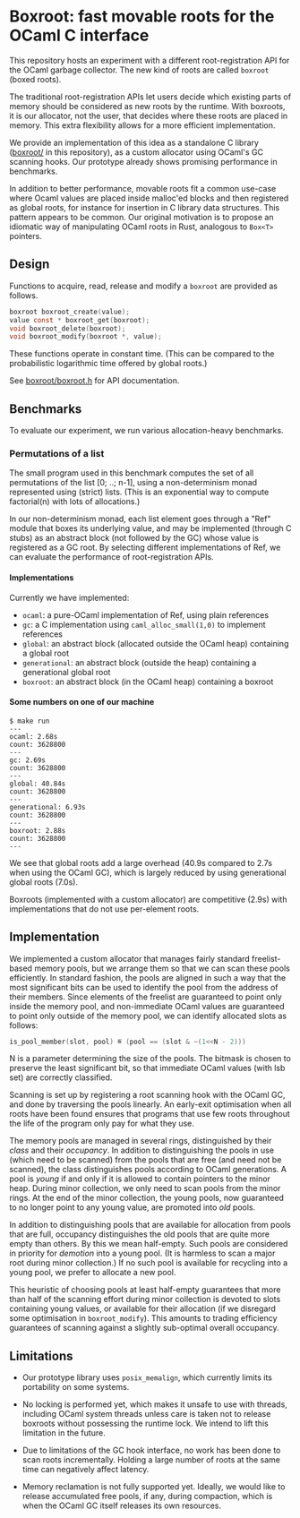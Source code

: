 # Boxroot: fast movable roots for the OCaml C interface

This repository hosts an experiment with a different root-registration
API for the OCaml garbage collector. The new kind of roots are called
`boxroot` (boxed roots).

The traditional root-registration APIs let users decide which existing
parts of memory should be considered as new roots by the runtime. With
boxroots, it is our allocator, not the user, that decides where these
roots are placed in memory. This extra flexibility allows for a more
efficient implementation.

We provide an implementation of this idea as a standalone C library
([boxroot/](boxroot/) in this repository), as a custom allocator using
OCaml's GC scanning hooks. Our prototype already shows promising
performance in benchmarks.

In addition to better performance, movable roots fit a common use-case
where Ocaml values are placed inside malloc'ed blocks and then
registered as global roots, for instance for insertion in C library
data structures. This pattern appears to be common. Our original
motivation is to propose an idiomatic way of manipulating OCaml roots in
Rust, analogous to `Box<T>` pointers.

## Design

Functions to acquire, read, release and modify a `boxroot` are
provided as follows.

```c
boxroot boxroot_create(value);
value const * boxroot_get(boxroot);
void boxroot_delete(boxroot);
void boxroot_modify(boxroot *, value);
```

These functions operate in constant time. (This can be compared to the
probabilistic logarithmic time offered by global roots.)

See [boxroot/boxroot.h](boxroot/boxroot.h) for API documentation.

## Benchmarks

To evaluate our experiment, we run various allocation-heavy
benchmarks.

### Permutations of a list

The small program used in this benchmark computes the set of all
permutations of the list [0; ..; n-1], using a non-determinism monad
represented using (strict) lists. (This is an exponential way to
compute factorial(n) with lots of allocations.)

In our non-determinism monad, each list element goes through a "Ref"
module that boxes its underlying value, and may be implemented
(through C stubs) as an abstract block (not followed by the GC) whose
value is registered as a GC root. By selecting different
implementations of Ref, we can evaluate the performance of
root-registration APIs.

#### Implementations

Currently we have implemented:
- `ocaml`: a pure-OCaml implementation of Ref, using plain references
- `gc`: a C implementation using `caml_alloc_small(1,0)` to implement references
- `global`: an abstract block (allocated outside the OCaml heap) containing a global root
- `generational`: an abstract block (outside the heap) containing a generational global root
- `boxroot`: an abstract block (in the OCaml heap) containing a boxroot

#### Some numbers on one of our machine

```
$ make run
---
ocaml: 2.68s
count: 3628800
---
gc: 2.69s
count: 3628800
---
global: 40.84s
count: 3628800
---
generational: 6.93s
count: 3628800
---
boxroot: 2.88s
count: 3628800
---
```

We see that global roots add a large overhead (40.9s compared to 2.7s when
using the OCaml GC), which is largely reduced by using generational
global roots (7.0s).

Boxroots (implemented with a custom allocator) are competitive (2.9s)
with implementations that do not use per-element roots.

## Implementation

We implemented a custom allocator that manages fairly standard
freelist-based memory pools, but we arrange them so that we can scan
these pools efficiently. In standard fashion, the pools are aligned in
such a way that the most significant bits can be used to identify the
pool from the address of their members. Since elements of the freelist
are guaranteed to point only inside the memory pool, and non-immediate
OCaml values are guaranteed to point only outside of the memory pool,
we can identify allocated slots as follows:

```c
is_pool_member(slot, pool) ≝ (pool == (slot & ~(1<<N - 2)))
```

N is a parameter determining the size of the pools. The bitmask is
chosen to preserve the least significant bit, so that immediate OCaml
values (with lsb set) are correctly classified.

Scanning is set up by registering a root scanning hook with the OCaml
GC, and done by traversing the pools linearly. An early-exit
optimisation when all roots have been found ensures that programs that
use few roots throughout the life of the program only pay for what
they use.

The memory pools are managed in several rings, distinguished by their
*class* and their *occupancy*. In addition to distinguishing the pools in
use (which need to be scanned) from the pools that are free (and need
not be scanned), the class distinguishes pools according to OCaml
generations. A pool is *young* if and only if it is allowed to contain
pointers to the minor heap. During minor collection, we only need to
scan pools from the minor rings. At the end of the minor collection,
the young pools, now guaranteed to no longer point to any young value,
are promoted into *old* pools.

In addition to distinguishing pools that are available for allocation
from pools that are full, occupancy distinguishes the old pools that
are quite more empty than others. By this we mean half-empty. Such
pools are considered in priority for *demotion* into a young pool. (It
is harmless to scan a major root during minor collection.) If no such
pool is available for recycling into a young pool, we prefer to
allocate a new pool.

This heuristic of choosing pools at least half-empty guarantees that
more than half of the scanning effort during minor collection is
devoted to slots containing young values, or available for their
allocation (if we disregard some optimisation in `boxroot_modify`).
This amounts to trading efficiency guarantees of scanning against a
slightly sub-optimal overall occupancy.

## Limitations

* Our prototype library uses `posix_memalign`, which currently limits
  its portability on some systems.

* No locking is performed yet, which makes it unsafe to use with
  threads, including OCaml system threads unless care is taken not to
  release boxroots without possessing the runtime lock. We intend to
  lift this limitation in the future.

* Due to limitations of the GC hook interface, no work has been done
  to scan roots incrementally. Holding a large number of roots at the
  same time can negatively affect latency.

* Memory reclamation is not fully supported yet. Ideally, we would
  like to release accumulated free pools, if any, during compaction,
  which is when the OCaml GC itself releases its own resources.
